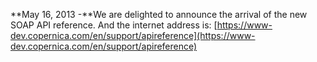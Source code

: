 **May 16, 2013 -**We are delighted to announce the arrival of the new
SOAP API reference. And the internet address is:
[https://www-dev.copernica.com/en/support/apireference](https://www-dev.copernica.com/en/support/apireference)
